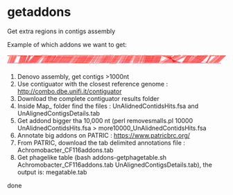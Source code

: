 # getaddons
Get extra regions in contigs assembly

Example of which addons we want to get: 


![Addons example genome!](CP017433.1.pdf_small.png)

1. Denovo assembly, get contigs >1000nt
2. Use contiguator with the closest reference genome : http://combo.dbe.unifi.it/contiguator 
3. Download the complete contiguator results folder
4. Inside Map_ folder find the files : UnAlidnedContidsHits.fsa and UnAlignedContigsDetails.tab
5. Get addond bigger tha 10,000 nt (perl removesmalls.pl 10000 UnAlidnedContidsHits.fsa > more10000_UnAlidnedContidsHits.fsa
6. Annotate big addons on PATRIC : https://www.patricbrc.org/
7. From PATRIC, download the tab delimited annotations file : Achromobacter_CF116addons.tab
8. Get phagelike table (bash addons-getphagetable.sh Achromobacter_CF116addons.tab UnAlignedContigsDetails.tab), the output is: megatable.tab 

done

